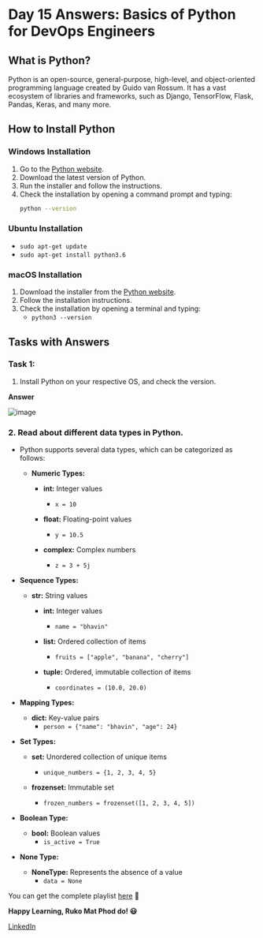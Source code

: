 # Day 15 Answers: Basics of Python for DevOps Engineers

## What is Python?

Python is an open-source, general-purpose, high-level, and object-oriented programming language created by Guido van Rossum. It has a vast ecosystem of libraries and frameworks, such as Django, TensorFlow, Flask, Pandas, Keras, and many more.

## How to Install Python

### Windows Installation

1. Go to the [Python website](https://www.python.org/downloads/).
2. Download the latest version of Python.
3. Run the installer and follow the instructions.
4. Check the installation by opening a command prompt and typing:
   ```bash
   python --version

### Ubuntu Installation
   - `sudo apt-get update`
   - `sudo apt-get install python3.6`

### macOS Installation

1. Download the installer from the [Python website](https://www.python.org/downloads/macos/).
2. Follow the installation instructions.
3. Check the installation by opening a terminal and typing:
   - `python3 --version`

## Tasks with Answers

### Task 1:

1. Install Python on your respective OS, and check the version.

**Answer**

![image](https://github.com/Bhavin213/90DaysOfDevOps/blob/master/2024/day15/image/Installation_Python.png)

### 2. Read about different data types in Python.
   - Python supports several data types, which can be categorized as follows:
      - **Numeric Types:**
         - **int:** Integer values
            - `x = 10`

         - **float:** Floating-point values
            - `y = 10.5`

         - **complex:** Complex numbers
            - `z = 3 + 5j`

   - **Sequence Types:**
      - **str:** String values
         - **int:** Integer values
            - `name = "bhavin"`

         - **list:** Ordered collection of items
            - `fruits = ["apple", "banana", "cherry"]`

         - **tuple:** Ordered, immutable collection of items
            - `coordinates = (10.0, 20.0)`

   - **Mapping Types:**
      - **dict:** Key-value pairs
         - `person = {"name": "bhavin", "age": 24}`

   - **Set Types:**
      - **set:** Unordered collection of unique items
         - `unique_numbers = {1, 2, 3, 4, 5}`

      - **frozenset:** Immutable set
         - `frozen_numbers = frozenset([1, 2, 3, 4, 5])`

   - **Boolean Type:**
      - **bool:** Boolean values
         - `is_active = True`

   - **None Type:**
      - **NoneType:** Represents the absence of a value
         - `data = None`


You can get the complete playlist [here](https://www.youtube.com/watch?v=abPgj_3hzVY&list=PLlfy9GnSVerS_L5z0COaF7rsbgWmJXTOM) 🙌

**Happy Learning, Ruko Mat Phod do! 😃**

[LinkedIn](https://www.linkedin.com/in/bhavin-savaliya/)
